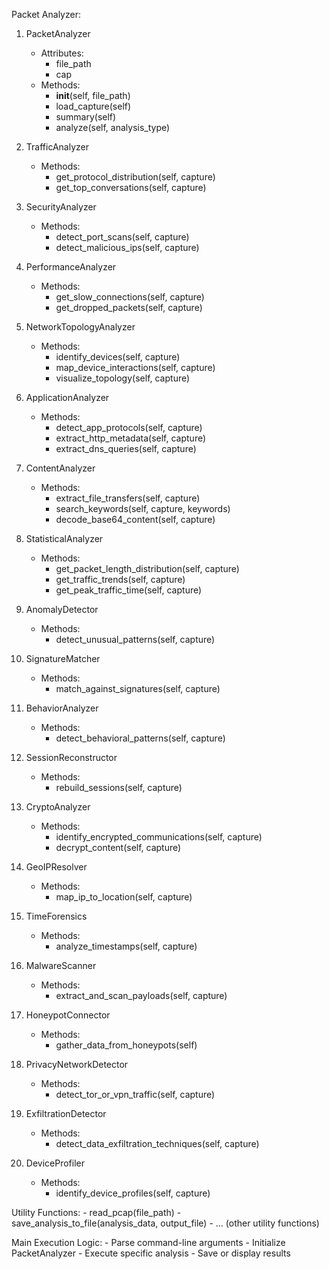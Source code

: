 Packet Analyzer:

1. PacketAnalyzer
    - Attributes:
        - file_path
        - cap
    - Methods:
        - __init__(self, file_path)
        - load_capture(self)
        - summary(self)
        - analyze(self, analysis_type)

2. TrafficAnalyzer
    - Methods:
        - get_protocol_distribution(self, capture)
        - get_top_conversations(self, capture)

3. SecurityAnalyzer
    - Methods:
        - detect_port_scans(self, capture)
        - detect_malicious_ips(self, capture)

4. PerformanceAnalyzer
    - Methods:
        - get_slow_connections(self, capture)
        - get_dropped_packets(self, capture)

5. NetworkTopologyAnalyzer
    - Methods:
        - identify_devices(self, capture)
        - map_device_interactions(self, capture)
        - visualize_topology(self, capture)

6. ApplicationAnalyzer
    - Methods:
        - detect_app_protocols(self, capture)
        - extract_http_metadata(self, capture)
        - extract_dns_queries(self, capture)

7. ContentAnalyzer
    - Methods:
        - extract_file_transfers(self, capture)
        - search_keywords(self, capture, keywords)
        - decode_base64_content(self, capture)

8. StatisticalAnalyzer
    - Methods:
        - get_packet_length_distribution(self, capture)
        - get_traffic_trends(self, capture)
        - get_peak_traffic_time(self, capture)

9. AnomalyDetector
    - Methods:
        - detect_unusual_patterns(self, capture)

10. SignatureMatcher
    - Methods:
        - match_against_signatures(self, capture)

11. BehaviorAnalyzer
    - Methods:
        - detect_behavioral_patterns(self, capture)

12. SessionReconstructor
    - Methods:
        - rebuild_sessions(self, capture)

13. CryptoAnalyzer
    - Methods:
        - identify_encrypted_communications(self, capture)
        - decrypt_content(self, capture)

14. GeoIPResolver
    - Methods:
        - map_ip_to_location(self, capture)

15. TimeForensics
    - Methods:
        - analyze_timestamps(self, capture)

16. MalwareScanner
    - Methods:
        - extract_and_scan_payloads(self, capture)

17. HoneypotConnector
    - Methods:
        - gather_data_from_honeypots(self)

18. PrivacyNetworkDetector
    - Methods:
        - detect_tor_or_vpn_traffic(self, capture)

19. ExfiltrationDetector
    - Methods:
        - detect_data_exfiltration_techniques(self, capture)

20. DeviceProfiler
    - Methods:
        - identify_device_profiles(self, capture)

Utility Functions:
    - read_pcap(file_path)
    - save_analysis_to_file(analysis_data, output_file)
    - ... (other utility functions)

Main Execution Logic:
    - Parse command-line arguments
    - Initialize PacketAnalyzer
    - Execute specific analysis
    - Save or display results
